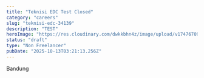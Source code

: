 ```yaml
---
title: "Teknisi EDC Test Closed"
category: "careers"
slug: "teknisi-edc-34139"
description: "TEST"
heroImage: "https://res.cloudinary.com/dwkkbhn4z/image/upload/v1747670954/uploads/zy70ljky7xa0stxbcslw.png"
status: "draft"
type: "Non Freelancer"
pubDate: "2025-10-13T03:21:13.256Z"
---
```






Bandung